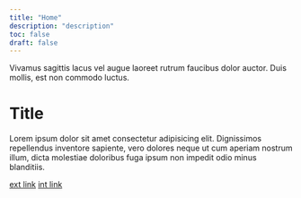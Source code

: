 ```yaml
---
title: "Home"
description: "description"
toc: false
draft: false
---
```


<p class="lead">
  Vivamus sagittis lacus vel augue laoreet rutrum faucibus dolor auctor. Duis mollis, est non commodo luctus.
</p>

# Title
Lorem ipsum dolor sit amet consectetur adipisicing elit. Dignissimos repellendus inventore sapiente, vero dolores neque ut cum aperiam nostrum illum, dicta molestiae doloribus fuga ipsum non impedit odio minus blanditiis.

[ext link](https://google.com)
[int link](about)
